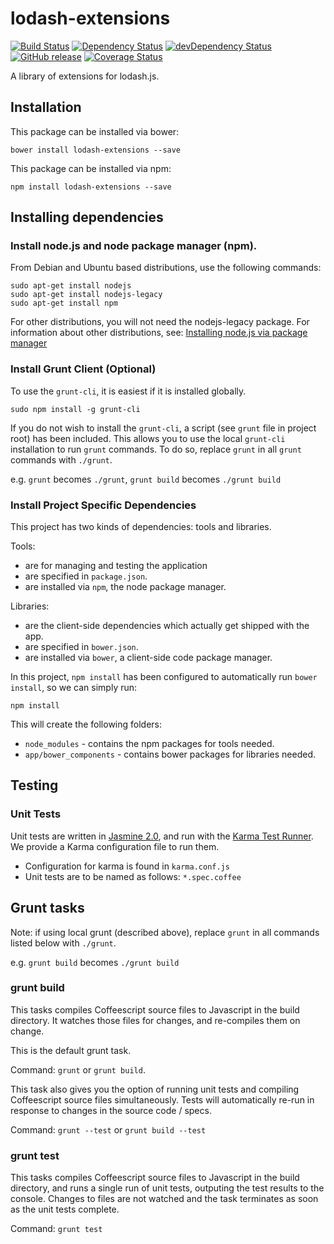 # lodash-extensions

[![Build Status](https://travis-ci.org/sarahquigley/lodash-extensions.svg)](https://travis-ci.org/sarahquigley/lodash-extensions)
[![Dependency Status](https://gemnasium.com/sarahquigley/lodash-extensions.svg)](https://gemnasium.com/sarahquigley/lodash-extensions)
[![devDependency Status](https://david-dm.org/sarahquigley/lodash-extensions/dev-status.svg)](https://david-dm.org/sarahquigley/lodash-extensions#info=devDependencies)
[![GitHub release](https://img.shields.io/github/release/sarahquigley/lodash-extensions.svg)](https://github.com/sarahquigley/lodash-extensions/releases)
[![Coverage Status](https://coveralls.io/repos/sarahquigley/lodash-extensions/badge.svg?branch=&service=github)](https://coveralls.io/github/sarahquigley/lodash-extensions?branch=)

A library of extensions for lodash.js.


## Installation

This package can be installed via bower:

```
bower install lodash-extensions --save
```

This package can be installed via npm:

```
npm install lodash-extensions --save
```


## Installing dependencies


### Install node.js and node package manager (npm).

From Debian and Ubuntu based distributions, use the following commands:

```
sudo apt-get install nodejs
sudo apt-get install nodejs-legacy
sudo apt-get install npm
```

For other distributions, you will not need the nodejs-legacy package. For information about other distributions, see:
[Installing node.js via package manager](https://github.com/joyent/node/wiki/Installing-Node.js-via-package-manager)


### Install Grunt Client (Optional)

To use the `grunt-cli`, it is easiest if it is installed globally.

```
sudo npm install -g grunt-cli
```

If you do not wish to install the `grunt-cli`, a script (see `grunt` file in project root) has been included. This allows you to use the local `grunt-cli` installation to run `grunt` commands. To do so, replace `grunt` in all `grunt` commands with `./grunt`.

e.g. `grunt` becomes `./grunt`, `grunt build` becomes `./grunt build`


### Install Project Specific Dependencies

This project has two kinds of dependencies: tools and libraries.

Tools:

*  are for managing and testing the application
*  are specified in `package.json`.
*  are installed via `npm`, the node package manager.

Libraries:

*  are the client-side dependencies which actually get shipped with the app.
*  are specified in `bower.json`.
*  are installed via `bower`, a client-side code package manager.

In this project, `npm install` has been configured to automatically run `bower install`, so we can simply run:

```
npm install
```

This will create the following folders:

* `node_modules` - contains the npm packages for tools needed.
* `app/bower_components` - contains bower packages for libraries needed.



## Testing


### Unit Tests

Unit tests are written in [Jasmine 2.0](http://jasmine.github.io/), and run with the [Karma Test Runner](http://karma-runner.github.io/0.12/index.html). We provide a Karma configuration file to run them.

* Configuration for karma is found in `karma.conf.js`
* Unit tests are to be named as follows: `*.spec.coffee`



## Grunt tasks

Note: if using local grunt (described above), replace `grunt` in all commands listed below with `./grunt`.

e.g. `grunt build` becomes `./grunt build`


### grunt build 

This tasks compiles Coffeescript source files to Javascript in the build directory. It watches those files for changes, and re-compiles them on change.

This is the default grunt task.

Command: `grunt` or `grunt build`.

This task also gives you the option of running unit tests and compiling Coffeescript source files simultaneously. Tests will automatically re-run in response to changes in the source code / specs.

Command: `grunt --test` or `grunt build --test`


### grunt test

This tasks compiles Coffeescript source files to Javascript in the build directory, and runs a single run of unit tests, outputing the test results to the console. Changes to files are not watched and the task terminates as soon as the unit tests complete.

Command: `grunt test`
